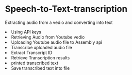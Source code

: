 # Speech-to-Text-transcription
Extracting audio from a vedio and converting into text
<li>Using API keys</li>
<li>Retrieving Audio from Youtube vedio</li>
<li>Uploading Youtube audio file to Assembly api</li>
<li>Transcribe uploaded audio file</li>
<li>Extract Transcript ID</li>
<li>Retrieve Transcription results</li>
<li>printed transcribed text</li>
<li>Save transcribed text into file</li>
